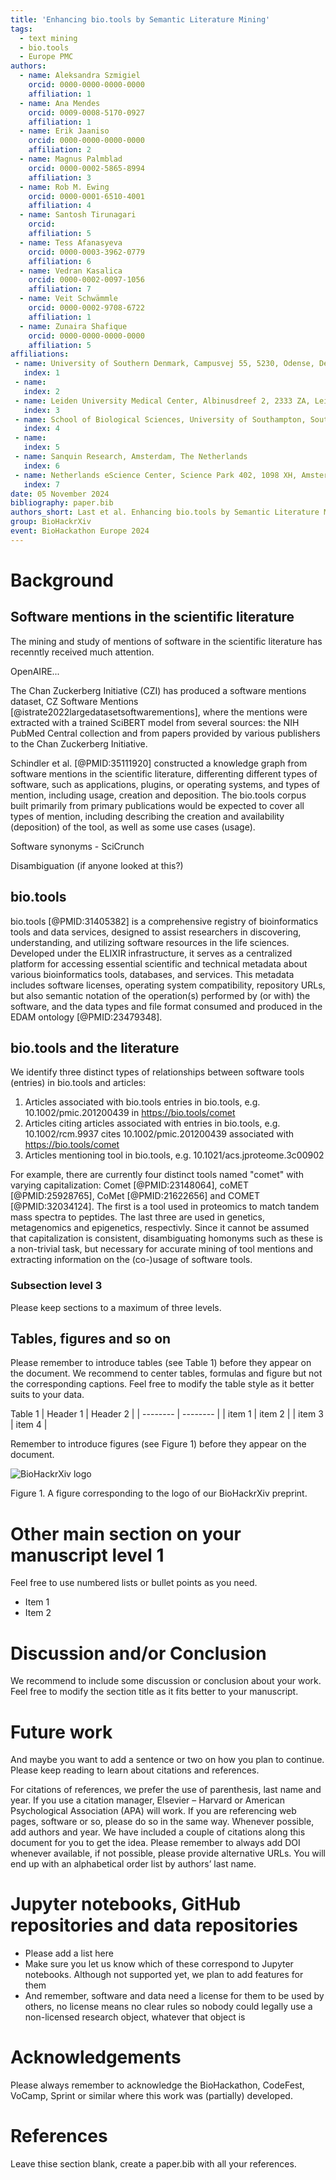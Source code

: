 ```yaml
---
title: 'Enhancing bio.tools by Semantic Literature Mining'
tags:
  - text mining
  - bio.tools
  - Europe PMC
authors:
  - name: Aleksandra Szmigiel
    orcid: 0000-0000-0000-0000
    affiliation: 1
  - name: Ana Mendes
    orcid: 0009-0008-5170-0927
    affiliation: 1
  - name: Erik Jaaniso
    orcid: 0000-0000-0000-0000
    affiliation: 2
  - name: Magnus Palmblad
    orcid: 0000-0002-5865-8994
    affiliation: 3
  - name: Rob M. Ewing
    orcid: 0000-0001-6510-4001
    affiliation: 4  
  - name: Santosh Tirunagari
    orcid: 
    affiliation: 5
  - name: Tess Afanasyeva
    orcid: 0000-0003-3962-0779
    affiliation: 6
  - name: Vedran Kasalica
    orcid: 0000-0002-0097-1056
    affiliation: 7
  - name: Veit Schwämmle
    orcid: 0000-0002-9708-6722
    affiliation: 1
  - name: Zunaira Shafique
    orcid: 0000-0000-0000-0000
    affiliation: 5
affiliations:
 - name: University of Southern Denmark, Campusvej 55, 5230, Odense, Denmark
   index: 1
 - name:
   index: 2
 - name: Leiden University Medical Center, Albinusdreef 2, 2333 ZA, Leiden, The Netherlands
   index: 3
 - name: School of Biological Sciences, University of Southampton, Southampton, SO17 1BJ, UK
   index: 4
 - name:
   index: 5
 - name: Sanquin Research, Amsterdam, The Netherlands
   index: 6
 - name: Netherlands eScience Center, Science Park 402, 1098 XH, Amsterdam, The Netherlands
   index: 7
date: 05 November 2024
bibliography: paper.bib
authors_short: Last et al. Enhancing bio.tools by Semantic Literature Mining
group: BioHackrXiv
event: BioHackathon Europe 2024
---
```


# Background


## Software mentions in the scientific literature

The mining and study of mentions of software in the scientific literature has recenntly received much attention.

OpenAIRE...

The Chan Zuckerberg Initiative (CZI) has produced a software mentions dataset, CZ Software Mentions [@istrate2022largedatasetsoftwarementions], where the mentions were extracted with a trained SciBERT model from several sources: the NIH PubMed Central collection and from papers provided by various publishers to the Chan Zuckerberg Initiative.

Schindler et al. [@PMID:35111920] constructed a knowledge graph from software mentions in the scientific literature, differenting different types of software, such as applications, plugins, or operating systems, and types of mention, including usage, creation and deposition. The bio.tools corpus built primarily from primary publications would be expected to cover all types of mention, including describing the creation and availability (deposition) of the tool, as well as some use cases (usage).

Software synonyms - SciCrunch

Disambiguation (if anyone looked at this?)


## bio.tools

bio.tools [@PMID:31405382] is a comprehensive registry of bioinformatics tools and data services, designed to assist researchers in discovering, understanding, and utilizing software resources in the life sciences. Developed under the ELIXIR infrastructure, it serves as a centralized platform for accessing essential scientific and technical metadata about various bioinformatics tools, databases, and services. This metadata includes software licenses, operating system compatibility, repository URLs, but also semantic notation of the operation(s) performed by (or with) the software, and the data types and file format consumed and produced in the EDAM ontology [@PMID:23479348].


## bio.tools and the literature

We identify three distinct types of relationships between software tools (entries) in bio.tools and articles:

1. Articles associated with bio.tools entries in bio.tools, e.g. 10.1002/pmic.201200439 in https://bio.tools/comet
2. Articles citing articles associated with entries in bio.tools, e.g. 10.1002/rcm.9937 cites 10.1002/pmic.201200439 associated with https://bio.tools/comet
3. Articles mentioning tool in bio.tools, e.g. 10.1021/acs.jproteome.3c00902

For example, there are currently four distinct tools named "comet" with varying capitalization: Comet [@PMID:23148064], coMET [@PMID:25928765], CoMet [@PMID:21622656] and COMET [@PMID:32034124]. The first is a tool used in proteomics to match tandem mass spectra to peptides. The last three are used in genetics, metagenomics and epigenetics, respectivly. Since it cannot be assumed that capitalization is consistent, disambiguating homonyms such as these is a non-trivial task, but necessary for accurate mining of tool mentions and extracting information on the (co-)usage of software tools.


### Subsection level 3

Please keep sections to a maximum of three levels.

## Tables, figures and so on

Please remember to introduce tables (see Table 1) before they appear on the document. We recommend to center tables, formulas and figure but not the corresponding captions. Feel free to modify the table style as it better suits to your data.

Table 1
| Header 1 | Header 2 |
| -------- | -------- |
| item 1 | item 2 |
| item 3 | item 4 |

Remember to introduce figures (see Figure 1) before they appear on the document. 

![BioHackrXiv logo](./biohackrxiv.png)
 
Figure 1. A figure corresponding to the logo of our BioHackrXiv preprint.

# Other main section on your manuscript level 1

Feel free to use numbered lists or bullet points as you need.
* Item 1
* Item 2

# Discussion and/or Conclusion

We recommend to include some discussion or conclusion about your work. Feel free to modify the section title as it fits better to your manuscript.

# Future work

And maybe you want to add a sentence or two on how you plan to continue. Please keep reading to learn about citations and references.

For citations of references, we prefer the use of parenthesis, last name and year. If you use a citation manager, Elsevier – Harvard or American Psychological Association (APA) will work. If you are referencing web pages, software or so, please do so in the same way. Whenever possible, add authors and year. We have included a couple of citations along this document for you to get the idea. Please remember to always add DOI whenever available, if not possible, please provide alternative URLs. You will end up with an alphabetical order list by authors’ last name.

# Jupyter notebooks, GitHub repositories and data repositories

* Please add a list here
* Make sure you let us know which of these correspond to Jupyter notebooks. Although not supported yet, we plan to add features for them
* And remember, software and data need a license for them to be used by others, no license means no clear rules so nobody could legally use a non-licensed research object, whatever that object is

# Acknowledgements
Please always remember to acknowledge the BioHackathon, CodeFest, VoCamp, Sprint or similar where this work was (partially) developed.

# References

Leave thise section blank, create a paper.bib with all your references.

